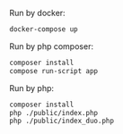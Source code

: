 
Run by docker:
```bash
docker-compose up
```

Run by php composer:
```bash
composer install
compose run-script app
```

Run by php:
```bash
composer install
php ./public/index.php
php ./public/index_duo.php
```